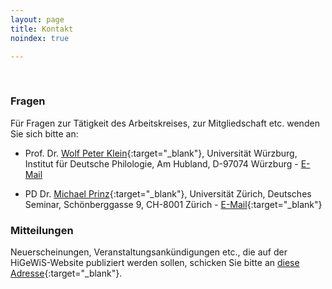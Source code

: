 ```yaml
---
layout: page
title: Kontakt
noindex: true

---
```


<br>


### Fragen 
Für Fragen zur Tätigkeit des Arbeitskreises, zur Mitgliedschaft etc. wenden Sie sich bitte an:

* Prof. Dr. [Wolf Peter Klein]( http://www.sprawi.germanistik.uni-wuerzburg.de/lehrstuehle/lehrstuhl_fuer_deutsche_sprachwissenschaft/mitarbeiter/klein/ ){:target="_blank"}, 
Universität Würzburg, 
Institut für Deutsche Philologie, 
Am Hubland, 
D-97074 Würzburg - [E-Mail]( mailto:wolfpeter.klein@uni-wuerzburg.de )


* PD Dr. [Michael Prinz]( http://www.ds.uzh.ch/Ueber_uns/Personen/index.php?detail=726 ){:target="_blank"},
Universität Zürich,
Deutsches Seminar,
Schönberggasse 9,
CH-8001 Zürich - [E-Mail]( http://www.ds.uzh.ch/_tools/mailform.php?id=726&request=%2Findex.php%253F%2FInstitut%2FMitarbeitende%2Findex.php%253Fdetail%3D726 ){:target="_blank"}


### Mitteilungen 
Neuerscheinungen, Veranstaltungsankündigungen etc., die auf der HiGeWiS-Website publiziert werden sollen, schicken Sie bitte an [diese Adresse]( http://www.ds.uzh.ch/_tools/mailform.php?id=726&request=%2Findex.php%253F%2FInstitut%2FMitarbeitende%2Findex.php%253Fdetail%3D726 ){:target="_blank"}.